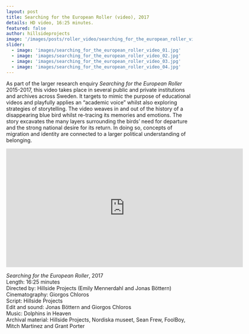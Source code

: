 ```yaml
---
layout: post
title: Searching for the European Roller (video), 2017
details: HD video, 16:25 minutes.
featured: false
author: hillsideprojects
image: '/images/posts/roller_video/searching_for_the_european_roller_video_2.jpg'
slider:
  - image: 'images/searching_for_the_european_roller_video_01.jpg'
  - image: 'images/searching_for_the_european_roller_video_02.jpg'
  - image: 'images/searching_for_the_european_roller_video_03.jpg'
  - image: 'images/searching_for_the_european_roller_video_04.jpg'
---
```


As part of the larger research enquiry _Searching for the European Roller_ 2015-2017, this video takes place in several public and private institutions and archives across Sweden. It targets to mimic the purpose of educational videos and playfully applies an “academic voice” whilst also exploring strategies of storytelling. The video weaves in and out of the history of a disappearing blue bird whilst re-tracing its memories and emotions. The story excavates the many layers surrounding the birds’ need for departure and the strong national desire for its return. In doing so, concepts of migration and identity are connected to a larger political understanding of belonging.

<iframe src="https://player.vimeo.com/video/186178075?color=ffffff&title=0&byline=0&portrait=0" width="640" height="320" frameborder="0" webkitallowfullscreen mozallowfullscreen allowfullscreen></iframe>

_Searching for the European Roller_, 2017<br/>
Length: 16:25 minutes<br/>
Directed by: Hillside Projects (Emily Mennerdahl and Jonas Böttern)<br/>
Cinematography: Giorgos Chloros<br/>
Script: Hillside Projects<br/>
Edit and sound: Jonas Böttern and Giorgos Chloros<br/>
Music: Dolphins in Heaven<br/>
Archival material: Hillside Projects, Nordiska museet, Sean Frew, FoolBoy, Mitch Martinez and Grant Porter
